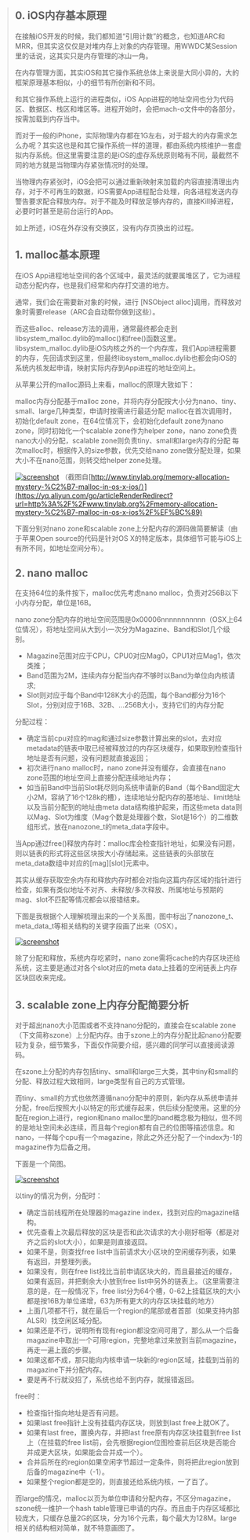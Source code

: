 > ## 0. iOS内存基本原理
>
> 在接触iOS开发的时候，我们都知道“引用计数”的概念，也知道ARC和MRR，但其实这仅仅是对堆内存上对象的内存管理。用WWDC某Session里的话说，这其实只是内存管理的冰山一角。
>
> 在内存管理方面，其实iOS和其它操作系统总体上来说是大同小异的，大的框架原理基本相似，小的细节有所创新和不同。
>
> 和其它操作系统上运行的进程类似，iOS App进程的地址空间也分为代码区、数据区、栈区和堆区等。进程开始时，会把mach-o文件中的各部分，按需加载到内存当中。
>
> 而对于一般的iPhone，实际物理内存都在1G左右，对于超大的内存需求怎么办呢？其实这也是和其它操作系统一样的道理，都由系统内核维护一套虚拟内存系统。但这里需要注意的是iOS的虚存系统原则略有不同，最截然不同的地方就是当物理内存紧张情况时的处理。
>
> 当物理内存紧张时，iOS会把可以通过重新映射来加载的内容直接清理出内存，对于不可再生的数据，iOS需要App进程配合处理，向各进程发送内存警告要求配合释放内存。对于不能及时释放足够内存的，直接Kill掉进程，必要时时甚至是前台运行的App。
>
> 如上所述，iOS在外存没有交换区，没有内存页换出的过程。
>
> ## 1. malloc基本原理
>
> 在iOS App进程地址空间的各个区域中，最灵活的就要属堆区了，它为进程动态分配内存，也是我们经常和内存打交道的地方。
>
> 通常，我们会在需要新对象的时候，进行 [NSObject alloc]调用，而释放对象时需要release（ARC会自动帮你做到这些）。
>
> 而这些alloc、release方法的调用，通常最终都会走到libsystem_malloc.dylib的malloc()和free()函数这里。libsystem_malloc.dylib是iOS内核之外的一个内存库，我们App进程需要的内存，先回请求到这里，但最终libsystem_malloc.dylib也都会向iOS的系统内核发起申请，映射实际内存到App进程的地址空间上。
>
> 从苹果公开的malloc源码上来看，malloc的原理大致如下：
>
> malloc内存分配基于malloc zone，并将内存分配按大小分为nano、tiny、small、large几种类型，申请时按需进行最适分配
> malloc在首次调用时，初始化default zone，在64位情况下，会初始化default zone为nano zone，同时初始化一个scalable zone作为helper zone，nano zone负责nano大小的分配，scalable zone则负责tiny、small和large内存的分配
> 每次malloc时，根据传入的size参数，优先交给nano zone做分配处理，如果大小不在nano范围，则转交给helper zone处理。
>
> [![screenshot](http://img1.tbcdn.cn/L1/461/1/a0410f1886ba4b52f1b7369c69a56f74e3f0a94b)](https://yq.aliyun.com/go/articleRenderRedirect?url=http%3A%2F%2Fimg1.tbcdn.cn%2FL1%2F461%2F1%2Fa0410f1886ba4b52f1b7369c69a56f74e3f0a94b)
> （截图自[http://www.tinylab.org/memory-allocation-mystery-%C2%B7-malloc-in-os-x-ios/）](https://yq.aliyun.com/go/articleRenderRedirect?url=http%3A%2F%2Fwww.tinylab.org%2Fmemory-allocation-mystery-%C2%B7-malloc-in-os-x-ios%2F%EF%BC%89)
>
> 下面分别对nano zone和scalable zone上分配内存的源码做简要解读（由于苹果Open source的代码是针对OS X的特定版本，具体细节可能与iOS上有所不同，如地址空间分布）。
>
> ## 2. nano malloc
>
> 在支持64位的条件按下，malloc优先考虑nano malloc，负责对256B以下小内存分配，单位是16B。
>
> nano zone分配内存的地址空间范围是0x00006nnnnnnnnnnn（OSX上64位情况），将地址空间从大到小一次分为Magazine、Band和Slot几个级别。
>
> - Magazine范围对应于CPU，CPU0对应Mag0，CPU1对应Mag1，依次类推；
> - Band范围为2M，连续内存分配当内存不够时以Band为单位向内核请求;
> - Slot则对应于每个Band中128K大小的范围，每个Band都分为16个Slot，分别对应于16B、32B、...256B大小，支持它们的内存分配
>
> 分配过程：
>
> - 确定当前cpu对应的mag和通过size参数计算出来的slot，去对应metadata的链表中取已经被释放过的内存区块缓存，如果取到检查指针地址是否有问题，没有问题就直接返回；
> - 初次进行nano malloc时，nano zone并没有缓存，会直接在nano zone范围的地址空间上直接分配连续地址内存；
> - 如当前Band中当前Slot耗尽则向系统申请新的Band（每个Band固定大小2M，容纳了16个128k的槽），连续地址分配内存的基地址、limit地址以及当前分配到的地址由meta data结构维护起来，而这些meta data则以Mag、Slot为维度（Mag个数是处理器个数，Slot是16个）的二维数组形式，放在nanozone_t的meta_data字段中。
>
> 当App通过free()释放内存时：malloc库会检查指针地址，如果没有问题，则以链表的形式将这些区块按大小存储起来。这些链表的头部放在meta_data数组中对应的[mag][slot]元素中。
>
> 其实从缓存获取空余内存和释放内存时都会对指向这篇内存区域的指针进行检查，如果有类似地址不对齐、未释放/多次释放、所属地址与预期的mag、slot不匹配等情况都会以报错结束。
>
> 下图是我根据个人理解梳理出来的一个关系图，图中标出了nanozone_t、meta_data_t等相关结构的关键字段画了出来（OSX）。
>
> [![screenshot](http://img1.tbcdn.cn/L1/461/1/4960742425dc6b93cf39f56546db2203a9a0a231)](https://yq.aliyun.com/go/articleRenderRedirect?url=http%3A%2F%2Fimg1.tbcdn.cn%2FL1%2F461%2F1%2F4960742425dc6b93cf39f56546db2203a9a0a231)
>
> 除了分配和释放，系统内存吃紧时，nano zone需将cache的内存区块还给系统，这主要是通过对各个slot对应的meta data上挂着的空闲链表上内存区块回收来完成。
>
> ## 3. scalable zone上内存分配简要分析
>
> 对于超出nano大小范围或者不支持nano分配的，直接会在scalable zone（下文简称szone）上分配内存。由于szone上的内存分配比起nano分配要较为复杂，细节繁多，下面仅作简要介绍，感兴趣的同学可以直接阅读源码。
>
> 在szone上分配的内存包括tiny、small和large三大类，其中tiny和small的分配、释放过程大致相同，large类型有自己的方式管理。
>
> 而tiny、small的方式也依然遵循nano分配中的原则，新内存从系统申请并分配，free后按照大小以特定的形式缓存起来，供后续分配使用。这里的分配在region上进行，region和nano malloc里的band概念极为相似，但不同的是地址空间未必连续，而且每个region都有自己的位图等描述信息。和nano，一样每个cpu有一个magazine，除此之外还分配了一个index为-1的magazine作为后备之用。
>
> 下面是一个简图。
>
> [![screenshot](http://img1.tbcdn.cn/L1/461/1/c50505c7577e0d883c3a33c21c1a0763ae408350)](https://yq.aliyun.com/go/articleRenderRedirect?url=http%3A%2F%2Fimg1.tbcdn.cn%2FL1%2F461%2F1%2Fc50505c7577e0d883c3a33c21c1a0763ae408350)
>
> 以tiny的情况为例，分配时：
>
> - 确定当前线程所在处理器的magazine index，找到对应的magazine结构。
> - 优先查看上次最后释放的区块是否和此次请求的大小刚好相等（都是对齐之后的slot大小），如果是则直接返回。
> - 如果不是，则查找free list中当前请求大小区块的空闲缓存列表，如果有返回，并整理列表。
> - 如果没有，则在free list找比当前申请区块大的，而且最接近的缓存，如果有返回，并把剩余大小放到free list中另外的链表上。（这里需要注意的是，在一般情况下，free list分为64个槽，0-62上挂载区块的大小都是按16B为单位递增，63为所有更大的内存区块挂载的地方）
> - 上面几项都不行，就在最后一个region的尾部或者首部（如果支持内部ALSR）找空闲区域分配。
> - 如果还是不行，说明所有现有region都没空间可用了，那么从一个后备magazine中取出一个可用region，完整地拿过来放到当前magazine，再走一遍上面的步骤。
> - 如果这都不成，那只能向内核申请一块新的region区域，挂载到当前的magazine下并分配内存。
> - 要是再不行就没招了，系统也给不到内存，就报错返回。
>
> free时：
>
> - 检查指针指向地址是否有问题。
> - 如果last free指针上没有挂载内存区块，则放到last free上就OK了。
> - 如果有last free，置换内存，并把last free原有内存区块挂载到free list上（在挂载的free list前，会先根据region位图检查前后区块是否能合并成更大区块，如果能会合并成一个）。
> - 合并后所在的region如果空闲字节超过一定条件，则将把此region放到后备的magazine中（-1）。
> - 如果整个region都是空的，则直接还给系统内核，一了百了。
>
> 而large的情况，malloc以页为单位申请和分配内存，不区分magazine，szone统一维护一个hash table管理已申请的内存。而且由于内存区域都比较庞大，只缓存总量2G的区块，分为16个元素，每个最大为128M。large相关的结构相对简单，就不特意画图了。

